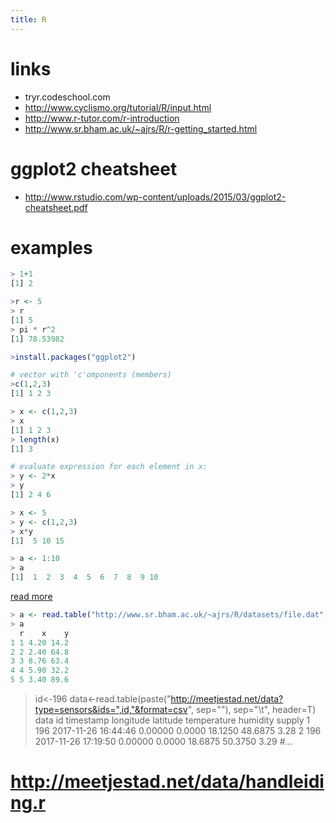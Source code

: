 ```yaml
---
title: R
---
```


# links
* tryr.codeschool.com
* <http://www.cyclismo.org/tutorial/R/input.html>
* <http://www.r-tutor.com/r-introduction>
* <http://www.sr.bham.ac.uk/~ajrs/R/r-getting_started.html>


# ggplot2 cheatsheet
* <http://www.rstudio.com/wp-content/uploads/2015/03/ggplot2-cheatsheet.pdf>

# examples
```r
> 1+1
[1] 2

>r <- 5
> r
[1] 5
> pi * r^2
[1] 78.53982

>install.packages("ggplot2")

# vector with 'c'omponents (members)
>c(1,2,3)  
[1] 1 2 3

> x <- c(1,2,3)
> x
[1] 1 2 3
> length(x)
[1] 3

# evaluate expression for each element in x:
> y <- 2*x
> y
[1] 2 4 6

> x <- 5
> y <- c(1,2,3)
> x*y
[1]  5 10 15

> a <- 1:10
> a
[1]  1  2  3  4  5  6  7  8  9 10
```
[read more](http://www.sr.bham.ac.uk/~ajrs/R/r-getting_started.html)

```r
> a <- read.table("http://www.sr.bham.ac.uk/~ajrs/R/datasets/file.dat", header=T)
> a
  r    x    y
1 1 4.20 14.2
2 2 2.40 64.8
3 3 8.76 63.4
4 4 5.90 32.2
5 5 3.40 89.6
```

> id<-196
> data<-read.table(paste("http://meetjestad.net/data?type=sensors&ids=",id,"&format=csv", sep=""), sep="\t", header=T)
> data
      id           timestamp longitude latitude temperature humidity supply
1    196 2017-11-26 16:44:46   0.00000   0.0000     18.1250  48.6875   3.28
2    196 2017-11-26 17:19:50   0.00000   0.0000     18.6875  50.3750   3.29
#...

# <http://meetjestad.net/data/handleiding.r>



